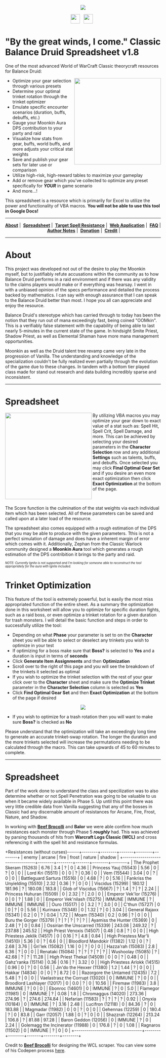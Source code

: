 <p align='center'>
<a href="https://github.com/Keftenk/ClassicBalanceDruid/"><img src="Images/moonkin_banner.png"></a>
</p>

<p align='center'>
<a href="https://kmmiles.gitlab.io/moonkin-calc/"><img height="30" src="Images/moonfireicon.png"></a>&nbsp;&nbsp;
<a href="https://www.paypal.com/paypalme2/keftenk?locale.x=en_US"><img height="30" src="Images/paypalicon.png"></a>&nbsp;&nbsp;
</p>


# "By the great winds, I come." Classic Balance Druid Spreadsheet v1.8

One of the most advanced World of WarCraft Classic theorycraft resources for Balance Druid:

<img align="right" src="Images/moonkin_side.png" height="280">

- Optimize your gear selection through various presets
- Determine your optimal trinket rotation through the trinket optimizer
- Emulate specific encounter scenarios (duration, buffs, debuffs, etc.)
- Gauge your Moonkin Aura DPS contribution to your party and raid
- Visualize how stats from gear, buffs, world buffs, and more adjusts your critical stat weights
- Save and publish your gear sets for later use or comparison
- Utilize high-risk, high-reward tables to maximize your gameplay
- Add or remove gear which you've collected to optimize any preset specifically for <b><i>YOUR</i></b> in game scenario
- And more...!

This spreadsheet is a resource which is primarily for Excel to utilize the power and functionality of VBA macros. <b>You will not be able to use this tool in Google Docs!</b>

  ---
  
<p align='center'>
<a href="#About"><b>About</b></a>&nbsp;|&nbsp;
<a href="#Spreadsheet"><b>Spreadsheet</b></a>&nbsp;|&nbsp;
<a href="#Spell Resistance"><b>Target Spell Resistance</b></a>&nbsp;|&nbsp;
<a href="https://www.paypal.com/paypalme2/keftenk?locale.x=en_US"><b>Web Application</b></a>&nbsp;|&nbsp;
<a href="https://www.paypal.com/paypalme2/keftenk?locale.x=en_US"><b>FAQ</b></a>&nbsp;|&nbsp;
<a href="https://www.paypal.com/paypalme2/keftenk?locale.x=en_US"><b>Author Notes</b></a>&nbsp;|&nbsp;
<a href="https://www.paypal.com/paypalme2/keftenk?locale.x=en_US"><b>Donation</b></a>&nbsp;|&nbsp;
<a href="https://www.paypal.com/paypalme2/keftenk?locale.x=en_US"><b>Credit</b></a>&nbsp;|&nbsp;
</p> 

  ---

# <a href id="#About"></a>About

This project was developed not out of the desire to play the Moonkin myself, but to justifiably refute accusations within the community as to how Balance Druid performs in a raid environment and if there was any validity to the claims players would make or if everything was hearsay. I went in with a unbiased opinion of the specs performance and detailed the process backed by mathematics. I can say with enough assurance that I can speak to the Balance Druid better than most. I hope you all can appreciate and enjoy the resource.

Balance Druid's stereotype which has carried through to today has been the notion that they run out of mana exceedingly fast, being coined "OOMkin". This is a verifiably false statement with the capability of being able to last nearly 5-minutes in the current state of the game. In hindsight Smite Priest, Shadow Priest, as well as Elemental Shaman have more mana management opportunities.

Moonkin as well as the Druid talent tree revamp came very late in the progression of Vanilla. The understanding and knowledge of the specialization couldn't be fully realized even partially through the evolution of the game due to these changes. In tandem with a bottom tier played class made for stand out research and data building incredibly sparse and inconsistent.

  ---

# <a href id="#Spreadsheet"></a>Spreadsheet

<img align="left" src="Images/optimize.png" height="280">

By utilizing VBA macros you may optimize your gear down to exact value of a stat such as: Spell Hit, Spell Crit, Spell Damage, and more. This can be achieved by selecting your desired parameters in the <b>Character Selection</b> row and any additional <b>Settings</b> such as talents, buffs, and debuffs. Once selected you may click <b>Final Optimal Gear Set</b> and if you desire an even more exact optimization then click <b>Exact Optimization</b> at the bottom of the page.

&nbsp;&nbsp;

The Score function is the culmination of the stat weights via each individual item which has been selected. All of these parameters can be saved and called upon at a later load of the resource.

The spreadsheet also comes equipped with a rough estimation of the DPS that you may be able to produce with the given parameters. Tthis is not a perfect simulation of damage and does have a inherent margin of error which comes with it. Additionally, Zephan from the Classic Warlock community designed a <b>Moonkin Aura</b> tool which generates a rough estimation of the DPS contribition it brings to the party and raid.

<sub><sup><i>NOTE: Currently Ignite is not supported and I'm looking for someone able to reconstruct the tool appropriately for the aura with Ignite included.</i></sub></sup>

# Trinket Optimization

This feature of the tool is extremely powerful, but is easily the most miss appropriated function of the entire sheet. As a summary the optimization done in this worksheet will allow you to optimize for specific duration fights, such as a raid boss, or even optimize a trinket rotation for a given duration for trash monsters. I will detail the basic function and steps in order to successfully utilize the tool:

- Depending on what <b>Phase</b> your parameter is set to on the <b>Character</b> sheet you will be able to select or deselect any trinkets you wish to optimize in your test
- If optimizing for a boss make sure that <b>Boss?</b> is selected to <b>Yes</b> and a duration is input in terms of <b>seconds</b>
- Click <b>Generate Item Assignments</b> and then <b>Optimization</b>
- Scroll over to the right of this page and you will see the breakdown of the trinkets it selected as optimal
- If you wish to optimize the trinket selection with the rest of your gear click over to the <b>Character</b> sheet and make sure the <b>Optimize Trinket</b> parameter in the <b>Character Selection</b> column is selected as <b>Yes</b>
- Click <b>Find Optimal Gear Set</b> and then <b>Exact Optimization</b> at the bottom of the page if desired

<p align='center'>
<img src="Images/trinket_optimize.png">
</p>

- If you wish to optimize for a trash rotation then you will want to make sure <b>Boss?</b> is checked as <b>No</b>

Please understand that the optimization will take an exceedingly long time to generate an accurate trinket-swap rotation. The longer the duration and the more trinkets selected will increase the permutations needing to be calculated through the macro. This can take upwards of 45 to 60 minutes to complete.

  ---

# <a href id="#Spell Resistance"></a>Spreadsheet

Part of the work done to understand the class and specilization was to also determine whether or not <v>Spell Penetration</b> was going to be valuable to us when it became widely available in Phase 5. Up until this point there was very little credible data from Vanilla suggesting that any of the bosses in Classic had any discernable amount of resistances for Arcane, Fire, Frost, Nature, and Shadow.

In working with <a href="https://github.com/kmmiles"><b>Beef Brocolli</b></a> and <b>Balor</b> we were able confirm how much resistances each monster through Phase 5 <b><i>roughly</i></b> had. This was achieved by parsing thousands of hits from <b>Warcraft Logs Classic (WCL)</b> and cross referencing it with the spell hit and resistance formulas.

+Resistances (without curses)------+--------+--------+-------+--------+--------+
| enemy                            | arcane | fire   | frost | nature | shadow |
+----------------------------------+--------+--------+-------+--------+--------+
| The Prophet Skeram (15263)       | 6.76   | 3.4    | ?     | 0      | 4.36   |
| Princess Yauj (15543)            | 5.56   | 0      | ?     | 0      | 0      |
| Lord Kri (15511)                 | 0      | 0      | ?     | 0.36   | 0      |
| Vem (15544)                      | 3.04   | 0      | ?     | 0      | 0      |
| Battleguard Sartura (15516)      | 0      | 4.68   | ?     | 0      | 5.16   |
| Fankriss the Unyielding (15510)  | 2.32   | 0.36   | ?     | 0      | 0      |
| Viscidus (15299)                 | 180.12 | 181.96 | ?     | 180.08 | 183.8  |
| Glob of Viscidus (15667)         | ?      | 1.4    | ?     | ?      | 2.24   |
| Princess Huhuran (15509)         | 0      | 2.32   | ?     | 2.0    | 0      |
| Emperor Vek'lor (15276)          | 0      | 0      | ?     | 1.88   | 0      |
| Emperor Vek'nilash (15275)       | IMMUNE | IMMUNE | ?     | IMMUNE | IMMUNE |
| Ouro (15517)                     | 0      | 3.2    | ?     | 3.0    | 0      |
| C'thun (15727)                   | 0      | 0      | ?     | 0      | 5.56   |
| Kurinaxx (15348)                 | 0      | 1.32   | ?     | 0      | 3.04   |
| General Rajaxx (15341)           | 0.2    | 0      | ?     | 0.04   | 1.72   |
| Moam (15340)                     | 0.2    | 0.96   | ?     | 0      | 0      |
| Buru the Gorger (15379)          | ?      | ?      | ?     | ?      | ?      |
| Ayamiss the Hunter (15369)       | 0      | 2.48   | ?     | 0      | 0.84   |
| Ossirian the Unscarred (15339)   | 243.08 | 249.32 | ?     | 237.88 | 245.52 |
| High Priest Venoxis (14507)      | 0.48   | 0.8    | ?     | 0      | 0      |
| High Priestess Jeklik (14517)    | 0      | 0.16   | ?     | 4.8    | 0.84   |
| High Priestess Mar'li (14510)    | 5.36   | 0      | ?     | 6.6    | 0      |
| Bloodlord Mandokir (11382)       | 1.12   | 0      | ?     | 2.68   | 3.76   |
| Gri'lek (15082)                  | 1.16   | 0      | ?     | 0      | 0      |
| Hazza'rah (15083)                | 2.8    | 6.36   | ?     | 0      | 0      |
| Renataki (15084)                 | ?      | ?      | ?     | ?      | ?      |
| Wushoolay (15085)                | ?      | 42.68  | ?     | ?      | 11.28  |
| High Priest Thekal (14509)       | 0      | 0      | ?     | 0.48   | 0      |
| Gahz'ranka (15114)               | 0.36   | 0.16   | ?     | 3.32   | 0      |
| High Priestess Arlokk (14515)    | 0.96   | 0      | ?     | 0      | 0.56   |
| Jin'do the Hexxer (11380)        | 1.2    | 1.44   | ?     | 0      | 0      |
| Hakkar (14834)                   | 0      | 0      | ?     | 8.72   | 0      |
| Razorgore the Untamed (12435)    | 7.2    | 5.48   | ?     | 0      | 0      |
| Vaelastrasz the Corrupt (13020)  | 0      | IMMUNE | ?     | 0      | 0      |
| Broodlord Lashlayer (12017)      | 0      | 0.0    | ?     | 0      | 10.56  |
| Firemaw (11983)                  | 3.8    | IMMUNE | ?     | 0      | 0      |
| Ebonroc (14601)                  | 0      | IMMUNE | ?     | 0      | 5.0    |
| Flamegor (11981)                 | 0      | IMMUNE | ?     | 0.08   | 1.8    |
| Chromaggus (14020)               | 273.36 | 274.96 | ?     | 274.6  | 274.84 |
| Nefarian (11583)                 | ?      | ?      | ?     | ?      | 0.92   |
| Onyxia (10184)                   | 0      | IMMUNE | ?     | 3.16   | 2.48   |
| Lucifron (12118)                 | 0      | 84.36  | ?     | 0      | 183.88 |
| Magmadar (11982)                 | 0      | 0      | ?     | 0      | 0      |
| Gehennas (12259)                 | 0      | 180.4  | ?     | 0      | 83.8   |
| Garr (12057)                     | 1.88   | 0      | ?     | 0      | 0      |
| Shazzrah (12264)                 | 213.24 | 106.8  | ?     | 81.88  | 97.28  |
| Baron Geddon (12056)             | 0      | IMMUNE | ?     | 0      | 2.24   |
| Golemagg the Incinerator (11988) | 0      | 176.8  | ?     | 0      | 1.08   |
| Ragnaros (11502)                 | 0      | IMMUNE | ?     | 0      | 0      |
+----------------------------------+--------+--------+-------+--------+--------+

Credit to <a href="https://github.com/kmmiles"><b>Beef Brocolli</b></a> for designing the WCL scraper. You can view some of his Codepen process <a href="https://codepen.io/beef_broccoli/pen/zYqrBxw">here</a>.
